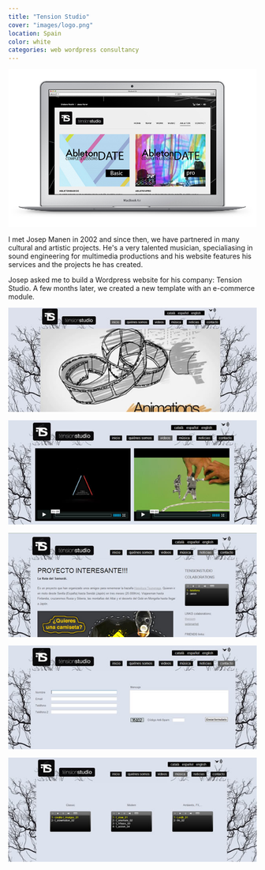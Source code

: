 ```yaml
---
title: "Tension Studio"
cover: "images/logo.png"
location: Spain
color: white
categories: web wordpress consultancy
---
```


![](./images/0.jpg)

I met Josep Manen in 2002 and since then, we have partnered in many cultural and artistic projects. He's a very talented musician, specialiasing in sound engineering for multimedia productions and his website features his services and the projects he has created.

Josep asked me to build a Wordpress website for his company: Tension Studio. A few months later, we created a new template with an e-commerce module.

![](./images/1.jpg)

![](./images/2.jpg)

![](./images/3.jpg)

![](./images/4.jpg)

![](./images/5.jpg)
